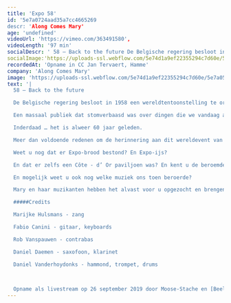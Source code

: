 ```yaml
---
title: 'Expo 58'
id: '5e7a0724aad35a7cc4665269
descr: 'Along Comes Mary'
age: 'undefined'
videoUrl: 'https://vimeo.com/363491580',
videoLength: '97 min'
socialDescr: ' 58 – Back to the future De Belgische regering besloot in 1958 een wereldtentoonstelling te organiseren in de Heizel. Deze tentoonstelling stond volledig in het teken van het geloof in vrijheid en vooruitgang, dat zo kenmerkend was voor de jaren vijfig en zestig. Meer dan 42 miljoen mensen bezochten de wereldtentoonstelling, die door koning Boudewijn werd geopend met een oproep tot vrede en sociale en economische vooruitgang. '
socialImage:'https://uploads-ssl.webflow.com/5e74d1a9ef22355294c7d60e/5e7a05d69177bf74e35e536b_Along%20comes%20Mary%20-%201958%20Exposed.jpg'
recordedAt: 'Opname in CC Jan Tervaert, Hamme'
company: 'Along Comes Mary'
image: 'https://uploads-ssl.webflow.com/5e74d1a9ef22355294c7d60e/5e7a05d69177bf74e35e536b_Along%20comes%20Mary%20-%201958%20Exposed.jpg'
text: '|
  58 – Back to the future

  De Belgische regering besloot in 1958 een wereldtentoonstelling te organiseren in de Heizel. Deze tentoonstelling stond volledig in het teken van het geloof in vrijheid en vooruitgang, dat zo kenmerkend was voor de jaren vijfig en zestig. Meer dan 42 miljoen mensen bezochten de wereldtentoonstelling, die door koning Boudewijn werd geopend met een oproep tot vrede en sociale en economische vooruitgang.

  Een massaal publiek dat stomverbaasd was over dingen die we vandaag als vanzelfsprekend beschouwen. Dwarrelend door de verschillende paviljoenen, starend naar wat men modern en vooruitstrevend noemde en bezorgd over de futuristische bouwstijlen waarvan men dacht dat de voorovergebogen gevels het mogelijk niet zouden trekken.  

  Inderdaad … het is alweer 60 jaar geleden.

  Meer dan voldoende redenen om de herinnering aan dit wereldevent van onder het stof te halen.

  Weet u nog dat er Expo-brood bestond? En Expo-ijs?

  En dat er zelfs een Côte - d’ Or paviljoen was? En kent u de beroemde Expo-ster nog?

  En mogelijk weet u ook nog welke muziek ons toen beroerde?

  Mary en haar muzikanten hebben het alvast voor u opgezocht en brengen de muziek van toen weer helemaal tot leven doorheen deze fijne muzikale ode aan Expo 58. Op een manier zoals alleen Along Comes Mary dat kan.

  #####Credits

  Marijke Hulsmans - zang

  Fabio Canini - gitaar, keyboards

  Rob Vanspauwen - contrabas

  Daniel Daemen - saxofoon, klarinet

  Daniel Vanderhoydonks - hammond, trompet, drums

  ‍

  Opname als livestream op 26 september 2019 door Moose-Stache en [Beeldstorm](http://www.beeldstorm.be) (Jan Bosteels)'
---
```

